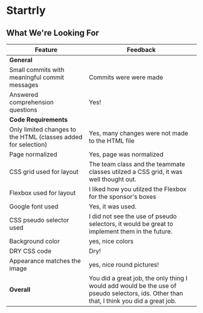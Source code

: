 # Startrly
## What We're Looking For

Feature | Feedback
--- | ---
**General** |
Small commits with meaningful commit messages | Commits were were made
Answered comprehension questions | Yes! 
**Code Requirements** |
Only limited changes to the HTML (classes added for selection) |Yes, many changes were not made to the HTML file
Page normalized | Yes, page was normalized
CSS grid used for layout |The team class and the teammate classes utilzed a CSS grid, it was well thought out.
Flexbox used for layout | I liked how you utilzed the Flexbox for the sponsor's boxes
Google font used | Yes, it was used. 
CSS pseudo selector used |I did not see the use of pseudo selectors, it would be great to implement them in the future.
Background color | yes, nice colors 
DRY CSS code | Dry! 
Appearance matches the image | yes, nice round pictures!
**Overall** | You did a great job, the only thing I would add would be the use of pseudo selectors, ids. Other than that, I think you did a great job. 
